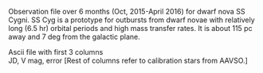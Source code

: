 
Observation file over 6 months (Oct, 2015-April 2016) for dwarf nova SS Cygni. 
SS Cyg is a prototype for outbursts from dwarf novae with relatively long (6.5 hr) orbital periods
and high mass transfer rates. It is about 115 pc away and 7 deg from the galactic plane.


Ascii file with first 3 columns  
    JD, V mag, error [Rest of columns refer to calibration stars from AAVSO.]
